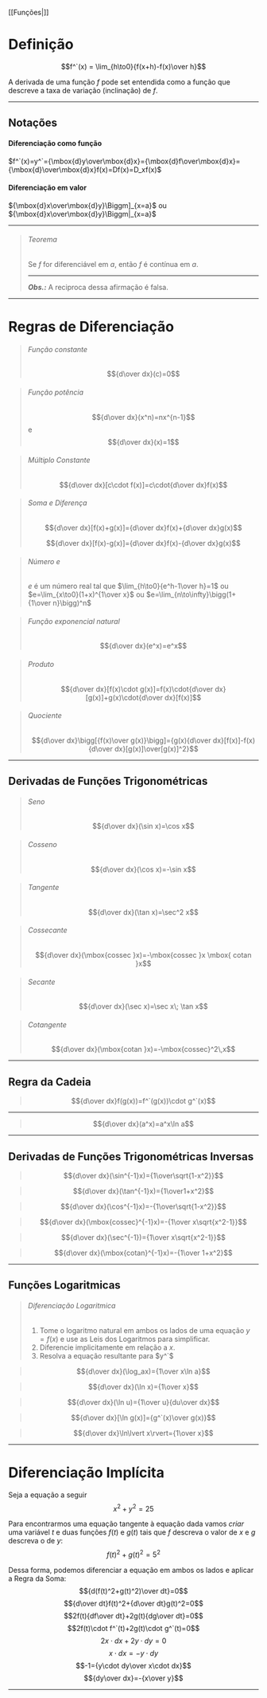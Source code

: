 [[Funções|]]
# Definição
$$f^`(x) = \lim_{h\to0}{f(x+h)-f(x)\over h}$$

A derivada de uma função $f$ pode set entendida como a função que descreve a taxa de variação (inclinação) de $f$.

---
## Notações
#### Diferenciação como função
$f^`(x)=y^`={\mbox{d}y\over\mbox{d}x}={\mbox{d}f\over\mbox{d}x}={\mbox{d}\over\mbox{d}x}f(x)=Df(x)=D_xf(x)$

#### Diferenciação em valor
${\mbox{d}x\over\mbox{d}y}\Biggm]_{x=a}$ ou ${\mbox{d}x\over\mbox{d}y}\Biggm|_{x=a}$

---
> ###### Teorema
> Se $f$ for diferenciável em $a$, então $f$ é contínua em $a$.
> 
> ---
> ***Obs.:*** A reciproca dessa afirmação é falsa.

---
# Regras de Diferenciação
> ###### Função constante
> $${d\over dx}(c)=0$$

> ###### Função potência
> $${d\over dx}(x^n)=nx^{n-1}$$ e $${d\over dx}(x)=1$$

> ###### Múltiplo Constante
> $${d\over dx}[c\cdot f(x)]=c\cdot{d\over dx}f(x)$$

> ###### Soma e Diferença
> $${d\over dx}[f(x)+g(x)]={d\over dx}f(x)+{d\over dx}g(x)$$
> 
> $${d\over dx}[f(x)-g(x)]={d\over dx}f(x)-{d\over dx}g(x)$$

> ###### Número $e$
> $e$ é um número real tal que $\lim_{h\to0}{e^h-1\over h}=1$ ou $e=\lim_{x\to0}(1+x)^{1\over x}$ ou $e=\lim_{n\to\infty}\bigg(1+{1\over n}\bigg)^n$

> ###### Função exponencial natural
> $${d\over dx}(e^x)=e^x$$

> ###### Produto
> $${d\over dx}[f(x)\cdot g(x)]=f(x)\cdot{d\over dx}[g(x)]+g(x)\cdot{d\over dx}[f(x)]$$

> ###### Quociente
> $${d\over dx}\bigg[{f(x)\over g(x)}\bigg]={g(x){d\over dx}[f(x)]-f(x){d\over dx}[g(x)]\over[g(x)]^2}$$

---
## Derivadas de Funções Trigonométricas
> ###### Seno
> $${d\over dx}(\sin x)=\cos x$$

> ###### Cosseno
> $${d\over dx}(\cos x)=-\sin x$$

> ###### Tangente
> $${d\over dx}(\tan x)=\sec^2 x$$

> ###### Cossecante
> $${d\over dx}(\mbox{cossec }x)=-\mbox{cossec }x \mbox{ cotan }x$$

> ###### Secante
> $${d\over dx}(\sec x)=\sec x\; \tan x$$

> ###### Cotangente
> $${d\over dx}(\mbox{cotan }x)=-\mbox{cossec}^2\,x$$

---
## Regra da Cadeia
> $${d\over dx}f(g(x))=f^`(g(x))\cdot g^`(x)$$

---
> $${d\over dx}(a^x)=a^x\ln a$$

---
## Derivadas de Funções Trigonométricas Inversas
> $${d\over dx}(\sin^{-1}x)={1\over\sqrt{1-x^2}}$$

> $${d\over dx}(\tan^{-1}x)={1\over1+x^2}$$

> $${d\over dx}(\cos^{-1}x)=-{1\over\sqrt{1-x^2}}$$

> $${d\over dx}(\mbox{cossec}^{-1}x)=-{1\over x\sqrt{x^2-1}}$$

> $${d\over dx}(\sec^{-1})={1\over x\sqrt{x^2-1}}$$

> $${d\over dx}(\mbox{cotan}^{-1}x)=-{1\over 1+x^2}$$

---
## Funções Logaritmicas
> ###### Diferenciação Logaritmica
> 1. Tome o logaritmo natural em ambos os lados de uma equação $y=f(x)$ e use as Leis dos Logaritmos para simplificar.
> 2. Diferencie implicitamente em relação a $x$.
> 3. Resolva a equação resultante para $y^`$

> $${d\over dx}(\log_ax)={1\over x\ln a}$$

> $${d\over dx}(\ln x)={1\over x}$$

> $${d\over dx}(\ln u)={1\over u}{du\over dx}$$

> $${d\over dx}[\ln g(x)]={g^`(x)\over g(x)}$$

> $${d\over dx}\ln\lvert x\rvert={1\over x}$$

---
# Diferenciação Implícita
Seja a equação a seguir
$$x^2+y^2=25$$

Para encontrarmos uma equação tangente à equação dada vamos _criar_ uma variável $t$ e duas funções $f(t)$ e $g(t)$ tais que $f$ descreva o valor de $x$ e $g$ descreva o de $y$:
$$f(t)^2+g(t)^2=5^2$$

Dessa forma, podemos diferenciar a equação em ambos os lados e aplicar a Regra da Soma:
$${d(f(t)^2+g(t)^2)\over dt}=0$$
$${d\over dt}f(t)^2+{d\over dt}g(t)^2=0$$
$$2f(t){df\over dt}+2g(t){dg\over dt}=0$$
$$2f(t)\cdot f^`(t)+2g(t)\cdot g^`(t)=0$$
$$2x\cdot dx+2y\cdot dy=0$$
$$x\cdot dx=-y\cdot dy$$
$$-1={y\cdot dy\over x\cdot dx}$$
$${dy\over dx}=-{x\over y}$$

---